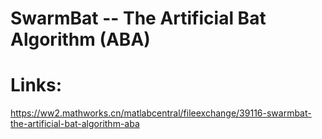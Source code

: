 # SwarmBat -- The Artificial Bat Algorithm (ABA)


# Links:
https://ww2.mathworks.cn/matlabcentral/fileexchange/39116-swarmbat-the-artificial-bat-algorithm-aba
